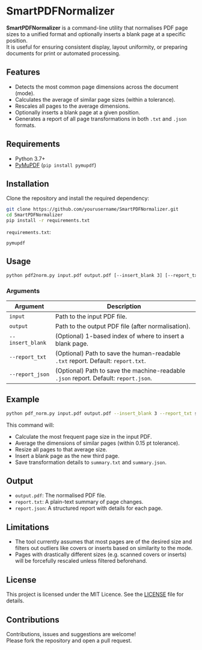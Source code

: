 # SmartPDFNormalizer

**SmartPDFNormalizer** is a command-line utility that normalises PDF page sizes to a unified format and optionally inserts a blank page at a specific position.  
It is useful for ensuring consistent display, layout uniformity, or preparing documents for print or automated processing.

## Features

- Detects the most common page dimensions across the document (mode).
- Calculates the average of similar page sizes (within a tolerance).
- Rescales all pages to the average dimensions.
- Optionally inserts a blank page at a given position.
- Generates a report of all page transformations in both `.txt` and `.json` formats.

## Requirements

- Python 3.7+
- [PyMuPDF](https://pymupdf.readthedocs.io/en/latest/) (`pip install pymupdf`)

## Installation

Clone the repository and install the required dependency:

```bash
git clone https://github.com/yourusername/SmartPDFNormalizer.git
cd SmartPDFNormalizer
pip install -r requirements.txt
```

`requirements.txt`:
```
pymupdf
```

## Usage

```bash
python pdf2norm.py input.pdf output.pdf [--insert_blank 3] [--report_txt my_report.txt] [--report_json my_report.json]
```

### Arguments

| Argument           | Description                                                                          |
|--------------------|--------------------------------------------------------------------------------------|
| `input`            | Path to the input PDF file.                                                         |
| `output`           | Path to the output PDF file (after normalisation).                                  |
| `--insert_blank`   | (Optional) 1-based index of where to insert a blank page.                           |
| `--report_txt`     | (Optional) Path to save the human-readable `.txt` report. Default: `report.txt`.    |
| `--report_json`    | (Optional) Path to save the machine-readable `.json` report. Default: `report.json`.|

## Example

```bash
python pdf_norm.py input.pdf output.pdf --insert_blank 3 --report_txt summary.txt --report_json summary.json
```

This command will:
- Calculate the most frequent page size in the input PDF.
- Average the dimensions of similar pages (within 0.15 pt tolerance).
- Resize all pages to that average size.
- Insert a blank page as the new third page.
- Save transformation details to `summary.txt` and `summary.json`.

## Output

- `output.pdf`: The normalised PDF file.
- `report.txt`: A plain-text summary of page changes.
- `report.json`: A structured report with details for each page.

## Limitations

- The tool currently assumes that most pages are of the desired size and filters out outliers like covers or inserts based on similarity to the mode.
- Pages with drastically different sizes (e.g. scanned covers or inserts) will be forcefully rescaled unless filtered beforehand.

## License

This project is licensed under the MIT Licence. See the [LICENSE](LICENSE) file for details.

## Contributions

Contributions, issues and suggestions are welcome!  
Please fork the repository and open a pull request.
